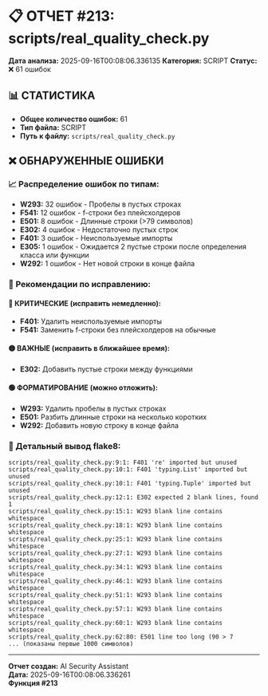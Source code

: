 # 📋 ОТЧЕТ #213: scripts/real_quality_check.py

**Дата анализа:** 2025-09-16T00:08:06.336135
**Категория:** SCRIPT
**Статус:** ❌ 61 ошибок

## 📊 СТАТИСТИКА

- **Общее количество ошибок:** 61
- **Тип файла:** SCRIPT
- **Путь к файлу:** `scripts/real_quality_check.py`

## ❌ ОБНАРУЖЕННЫЕ ОШИБКИ

### 📈 Распределение ошибок по типам:

- **W293:** 32 ошибок - Пробелы в пустых строках
- **F541:** 12 ошибок - f-строки без плейсхолдеров
- **E501:** 8 ошибок - Длинные строки (>79 символов)
- **E302:** 4 ошибок - Недостаточно пустых строк
- **F401:** 3 ошибок - Неиспользуемые импорты
- **E305:** 1 ошибок - Ожидается 2 пустые строки после определения класса или функции
- **W292:** 1 ошибок - Нет новой строки в конце файла

### 🎯 Рекомендации по исправлению:

#### 🔴 КРИТИЧЕСКИЕ (исправить немедленно):
- **F401:** Удалить неиспользуемые импорты
- **F541:** Заменить f-строки без плейсхолдеров на обычные

#### 🟡 ВАЖНЫЕ (исправить в ближайшее время):
- **E302:** Добавить пустые строки между функциями

#### 🟢 ФОРМАТИРОВАНИЕ (можно отложить):
- **W293:** Удалить пробелы в пустых строках
- **E501:** Разбить длинные строки на несколько коротких
- **W292:** Добавить новую строку в конце файла

### 📝 Детальный вывод flake8:

```
scripts/real_quality_check.py:9:1: F401 're' imported but unused
scripts/real_quality_check.py:10:1: F401 'typing.List' imported but unused
scripts/real_quality_check.py:10:1: F401 'typing.Tuple' imported but unused
scripts/real_quality_check.py:12:1: E302 expected 2 blank lines, found 1
scripts/real_quality_check.py:15:1: W293 blank line contains whitespace
scripts/real_quality_check.py:18:1: W293 blank line contains whitespace
scripts/real_quality_check.py:25:1: W293 blank line contains whitespace
scripts/real_quality_check.py:27:1: W293 blank line contains whitespace
scripts/real_quality_check.py:34:1: W293 blank line contains whitespace
scripts/real_quality_check.py:46:1: W293 blank line contains whitespace
scripts/real_quality_check.py:51:1: W293 blank line contains whitespace
scripts/real_quality_check.py:57:1: W293 blank line contains whitespace
scripts/real_quality_check.py:60:1: W293 blank line contains whitespace
scripts/real_quality_check.py:62:80: E501 line too long (90 > 7
... (показаны первые 1000 символов)
```

---
**Отчет создан:** AI Security Assistant  
**Дата:** 2025-09-16T00:08:06.336261  
**Функция #213**
